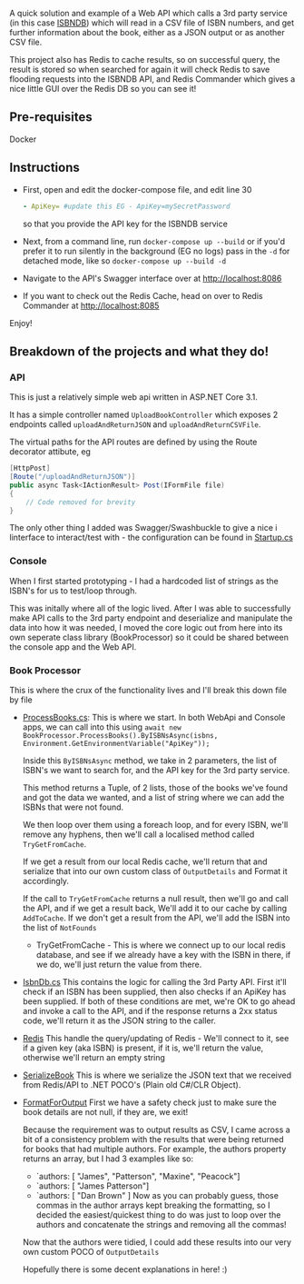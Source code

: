 A quick solution and example of a Web API which calls a 3rd party service (in this case [ISBNDB](https://isbndb.com/apidocs/v2)) which will read in a CSV file of ISBN numbers, and get further information about the book, either as a JSON output or as another CSV file.

This project also has Redis to cache results, so on successful query, the result is stored so when searched for again it will check Redis to save flooding requests into the ISBNDB API, and Redis Commander which gives a nice little GUI over the Redis DB so you can see it!

## Pre-requisites

Docker

## Instructions

- First, open and edit the docker-compose file, and edit line 30

    ```yaml
   - ApiKey= #update this EG - ApiKey=mySecretPassword
     ```

     so that you provide the API key for the ISBNDB service

- Next, from a command line, run `docker-compose up --build` or if you'd prefer it to run silently in the background (EG no logs) pass in the `-d` for detached mode, like so `docker-compose up --build -d`

- Navigate to the API's Swagger interface over at [http://localhost:8086](http://localhost:8086)

- If you want to check out the Redis Cache, head on over to Redis Commander at [http://localhost:8085](http://localhost:8085)

Enjoy!


## Breakdown of the projects and what they do!

### API

This is just a relatively simple web api written in ASP.NET Core 3.1. 

It has a simple controller named `UploadBookController` which exposes 2 endpoints called `uploadAndReturnJSON` and `uploadAndReturnCSVFile`.

The virtual paths for the API routes are defined by using the Route decorator attibute, eg

```csharp
[HttpPost]
[Route("/uploadAndReturnJSON")]
public async Task<IActionResult> Post(IFormFile file)
{
    // Code removed for brevity
}
```

The only other thing I added was Swagger/Swashbuckle to give a nice i linterface to interact/test with - the configuration can be found in [Startup.cs](API/Startup.cs)

### Console

When I first started prototyping - I had a hardcoded list of strings as the ISBN's for us to test/loop through.

This was initally where all of the logic lived. After I was able to successfully make API calls to the 3rd party endpoint and deserialize and manipulate the data into how it was needed, I moved the core logic out from here into its own seperate class library (BookProcessor) so it could be shared between the console app and the Web API.

### Book Processor

This is where the crux of the functionality lives and I'll break this down file by file

- [ProcessBooks.cs](BookProcessor/ProcessBooks.cs):
  This is where we start. In both WebApi and Console apps, we can call into this using `await new BookProcessor.ProcessBooks().ByISBNsAsync(isbns, Environment.GetEnvironmentVariable("ApiKey"));`

  Inside this `ByISBNsAsync` method, we take in 2 parameters, the list of ISBN's we want to search for, and the API key for the 3rd party service.

  This method returns a Tuple, of 2 lists, those of the books we've found and got the data we wanted, and a list of string where we can add the ISBNs that were not found.

  We then loop over them using a foreach loop, and for every ISBN, we'll remove any hyphens, then we'll call a localised method called `TryGetFromCache`.

  If we get a result from our local Redis cache, we'll return that and serialize that into our own custom class of `OutputDetails` and Format it accordingly.

  If the call to `TryGetFromCache` returns a null result, then we'll go and call the API, and if we get a result back, We'll add it to our cache by calling `AddToCache`. If we don't get a result from the API, we'll add the ISBN into the list of `NotFounds`

  - TryGetFromCache - This is where we connect up to our local redis database, and see if we already have a key with the ISBN in there, if we do, we'll just return the value from there.

- [IsbnDb.cs](BookProcessor/IsbnDb.cs)
  This contains the logic for calling the 3rd Party API. First it'll check if an ISBN has been supplied, then also checks if an ApiKey has been supplied. If both of these conditions are met, we're OK to go ahead and invoke a call to the API, and if the response returns a 2xx status code, we'll return it as the JSON string to the caller.

- [Redis](BookProcessor/Redis.cs)
  This handle the query/updating of Redis - We'll connect to it, see if a given key (aka ISBN) is present, if it is, we'll return the value, otherwise we'll return an empty string

- [SerializeBook](BookProcessor/SerializeBook.cs)
  This is where we serialize the JSON text that we received from Redis/API to .NET POCO's (Plain old C#/CLR Object).

- [FormatForOutput](BookProcessor/FormatForOutput.cs)
  First we have a safety check just to make sure the book details are not null, if they are, we exit!

  Because the requirement was to output results as CSV, I came across a bit of a consistency problem with the results that were being returned for books that had multiple authors. For example, the authors property returns an array, but I had 3 examples like so:
    - `authors: [ "James", "Patterson", "Maxine", "Peacock"]
    - `authors: [ "James Patterson"]
    - `authors: [ "Dan Brown" ]
  Now as you can probably guess, those commas in the author arrays kept breaking the formatting, so I decided the easiest/quickest thing to do was just to loop over the authors and concatenate the strings and removing all the commas!

  Now that the authors were tidied, I could add these results into our very own custom POCO of `OutputDetails`

  Hopefully there is some decent explanations in here! :)